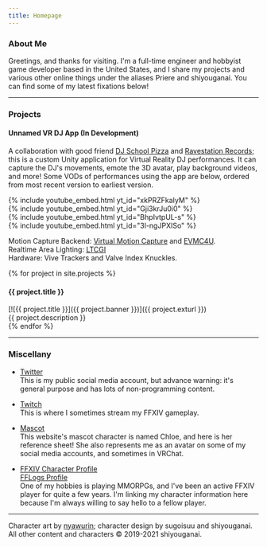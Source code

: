 ```yaml
---
title: Homepage
---
```


### About Me

Greetings, and thanks for visiting. I'm a full-time engineer and hobbyist game developer based in the United States, and I share my projects and various other online things under the aliases Priere and shiyouganai. You can find some of my latest fixations below!

---

### Projects

#### Unnamed VR DJ App (In Development)
A collaboration with good friend [DJ School Pizza](https://twitter.com/djschoolpizza) and [Ravestation Records](https://twitter.com/ravestationrec); this is a custom Unity application for Virtual Reality DJ performances. It can capture the DJ's movements, emote the 3D avatar, play background videos, and more! Some VODs of performances using the app are below, ordered from most recent version to earliest version.

{% include youtube_embed.html yt_id="xkPRZFkaIyM" %}  
{% include youtube_embed.html yt_id="Gji3krJu0i0" %}  
{% include youtube_embed.html yt_id="BhpIvtpUL-s" %}  
{% include youtube_embed.html yt_id="3l-ngJPXISo" %}

Motion Capture Backend: [Virtual Motion Capture](https://vmc.info/) and [EVMC4U](https://github.com/gpsnmeajp/EasyVirtualMotionCaptureForUnity).  
Realtime Area Lighting: [LTCGI](https://ltcgi.dev/)  
Hardware: Vive Trackers and Valve Index Knuckles.

{% for project in site.projects %}
#### {{ project.title }}
[![{{ project.title }}]({{ project.banner }})]({{ project.exturl }})  
{{ project.description }}  
{% endfor %}

---

### Miscellany

* [Twitter](https://twitter.com/shiyouganai)  
  This is my public social media account, but advance warning: it's general purpose and has lots of non-programming content.

* [Twitch](https://www.twitch.tv/priere__)  
  This is where I sometimes stream my FFXIV gameplay.

* [Mascot](/assets/chloe_main_reference_2200x1600.png)  
  This website's mascot character is named Chloe, and here is her reference sheet! She also represents me as an avatar on some of my social media accounts, and sometimes in VRChat.

* [FFXIV Character Profile](https://na.finalfantasyxiv.com/lodestone/character/10232780/)  
  [FFLogs Profile](https://www.fflogs.com/character/na/cactuar/priere%20d'enpa)  
  One of my hobbies is playing MMORPGs, and I've been an active FFXIV player for quite a few years. I'm linking my character information here because I'm always willing to say hello to a fellow player.

---

Character art by [nyawurin](https://twitter.com/nyawurin); character design by sugoisuu and shiyouganai.  
All other content and characters &copy; 2019-2021 shiyouganai.
